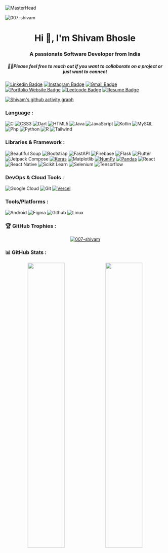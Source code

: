 ![MasterHead](https://1.bp.blogspot.com/-7A4WynwLsMw/XbBpCXG8fHI/AAAAAAAAMt4/uOa1bpLskYgrwGbllhSu2SDj_Mig8SXJQCLcBGAsYHQ/s1600/2000_600px.gif)

<p align="left"> 
    <img src="https://komarev.com/ghpvc/?username=007-shivam&label=Profile%20views&color=0e75b6&style=flat" alt="007-shivam" /> 
</p>

<h1 align="center">Hi 👋, I'm Shivam Bhosle</h1>
<h3 align="center">A passionate Software Developer from India</h3>
<h5 align="center">🤝🏻Please feel free to reach out if you want to collaborate on a project or just want to connect</h5>



[![Linkedin Badge](https://img.shields.io/badge/-shivambhosle-blue?style=flat-square&logo=Linkedin&logoColor=white&link=https://www.linkedin.com/in/shivambhosle007/)](https://www.linkedin.com/in/shivambhosle007/)
[![Instagram Badge](https://img.shields.io/badge/-shivam__2709-purple?style=flat-square&logo=instagram&logoColor=white&link=https://www.instagram.com/shivam__2709?igsh=MWx5ZDAyem85cDBpaQ==)](https://www.instagram.com/shivam__2709?igsh=MWx5ZDAyem85cDBpaQ==)
[![Gmail Badge](https://img.shields.io/badge/-shivambhosle.work@gmail.com-c14438?style=flat-square&logo=Gmail&logoColor=white&link=mailto:shivambhosle.work@gmail.com)](mailto:shivambhosle.work@gmail.com)
[![Portfolio Website Badge](https://img.shields.io/badge/-Portfolio-black?style=flat-square&logo=BioLink&logoColor=white&link=https://shivambhosle.vercel.app/)](https://shivambhosle.vercel.app/)
[![Leetcode Badge](https://img.shields.io/badge/Leetcode-%23f09a1a.svg?style=flat-square&logo=leetcode&logoColor=white&link=https://www.leetcode.com/https://leetcode.com/shivam__007/)](https://www.leetcode.com/https://leetcode.com/shivam__007/)
[![Resume Badge](https://img.shields.io/badge/-Resume-brown?style=flat-square&logo=googledocs&logoColor=white&link=https://www.dropbox.com/scl/fi/wabot0mj8m5uhrjc6r2k7/Shivam-Bhosle-Resume.pdf?rlkey=a9q2n89tcs5q8fv8k2sg4sljs&dl=0)](https://www.dropbox.com/scl/fi/wabot0mj8m5uhrjc6r2k7/Shivam-Bhosle-Resume.pdf?rlkey=a9q2n89tcs5q8fv8k2sg4sljs&dl=0)


[![Shivam's github activity graph](https://github-readme-activity-graph.vercel.app/graph?username=007-shivam&bg_color=0f2d3d&color=1cadfb&line=1cadfb&point=1cadfb&area=true&hide_border=true)](https://github.com/ashutosh00710/github-readme-activity-graph)



### Language :

![C](https://img.shields.io/badge/-c-%2300599C.svg?style=flat-square&logo=c)
![CSS3](https://img.shields.io/badge/-CSS3-1572B6?style=flat-square&logo=css3)
![Dart](https://img.shields.io/badge/-dart-%230175C2.svg?style=flat-square&logo=dart)
![HTML5](https://img.shields.io/badge/-HTML5-E34F26?style=flat-square&logo=html5&logoColor=white)
![Java](https://img.shields.io/badge/-java-E34A86?style=flat-square&logo=openjdk)
![JavaScript](https://img.shields.io/badge/-JavaScript-black?style=flat-square&logo=javascript)
![Kotlin](https://img.shields.io/badge/-kotlin-%237F52FF.svg?style=flat-square&logo=kotlin&logoColor=white)
![MySQL](https://img.shields.io/badge/-mysql-%23F7931E.svg?style=flat-square&logo=mysql&logoColor=black)
![Php](https://img.shields.io/badge/-php-%23777BB4.svg?style=flat-square&logo=php&logoColor=white)
![Python](https://img.shields.io/badge/-Python-black?style=flat-square&logo=Python)
![R](https://img.shields.io/badge/-r-%23276DC3.svg?style=flat-square&logo=r)
![Tailwind](https://img.shields.io/badge/-tailwindcss-%2338B2AC.svg?style=flat-square&logo=tailwind-css&logoColor=white)


### Libraries & Framework :

![Beautiful Soup](https://img.shields.io/badge/-Beautiful%20Soup-%23ffffff.svg?style=flat-square&logo=beautifulsoup)
![Bootstrap](https://img.shields.io/badge/-Bootstrap-563D7C?style=flat-square&logo=bootstrap)
![FastAPI](https://img.shields.io/badge/-FastAPI-005571?style=flat-square&logo=fastapi&logoColor=white)
![Firebase](https://img.shields.io/badge/-Firebase-%23F24E1E.svg?style=flat-square&logo=firebase)
![Flask](https://img.shields.io/badge/-flask-%23000.svg?style=flat-square&logo=flask)
![Flutter](https://img.shields.io/badge/-Flutter-%2302569B.svg?style=flat-square&logo=Flutter)
![Jetpack Compose](https://img.shields.io/badge/-Jetpack%20Compose-%3DDC84C.svg?style=flat-square&logo=kotlin&logoColor=white)
<a href="#"><img alt="Keras" src="https://img.shields.io/badge/Keras%20-%23D00000.svg?logo=Keras&logoColor=white"></a>
![Matplotlib](https://img.shields.io/badge/-Matplotlib-%23ffffff.svg?style=flat-square&logo=matplotlib)
<a href="#"><img alt="NumPy" src="https://img.shields.io/badge/Numpy%20-%23013243.svg?logo=numpy&logoColor=white"></a>
<a href="#"><img alt="Pandas" src="https://img.shields.io/badge/Pandas%20-%23150458.svg?logo=pandas&logoColor=white"></a>
![React](https://img.shields.io/badge/-react-%2320232a.svg?style=flat-square&logo=react)
![React Native](https://img.shields.io/badge/-react_native-%2320232a.svg?style=flat-square&logo=react)
![Scikit Learn](https://img.shields.io/badge/-scikit--learn-%23F7931E.svg?style=flat-square&logo=scikit-learn&logoColor=white)
![Selenium](https://img.shields.io/badge/-selenium-%2300b400.svg?style=flat-square&logo=selenium&logoColor=white)
![Tensorflow](https://img.shields.io/badge/-Tensorflow-%23FF6F00.svg?style=flat-square&logo=tensorflow&logoColor=white)


### DevOps & Cloud Tools :

![Google Cloud](https://img.shields.io/badge/Google%20Cloud-%23ffffff?style=flat-square&logo=google-cloud)
![Git](https://img.shields.io/badge/-Git-black?style=flat-square&logo=git)
<a href="#"><img alt="Vercel" src="https://img.shields.io/badge/Vercel%20-%23000000.svg?logo=vercel&logoColor=white"></a>


### Tools/Platforms :

![Android](https://img.shields.io/badge/Android-%3DDC84C.svg?style=flat-square&logo=android&logoColor=white)
![Figma](https://img.shields.io/badge/Figma-%23D00000.svg?style=flat-square&logo=figma&logoColor=white)
![Github](https://img.shields.io/badge/Github-121013?style=flat-square&logo=github)
![Linux](https://img.shields.io/badge/Linux-%23e24d0e.svg?style=flat-square&logo=linux&logoColor=white)


### 🏆 GitHub Trophies :

<p align="center">
	
  <a href="https://github.com/ryo-ma/github-profile-trophy">
		<img src="https://github-profile-trophy.vercel.app/?username=007-Shivam&theme=radical&no-frame=false&no-bg=false&margin-w=4" alt="007-shivam" />
  </a>
</p>


### 📊 GitHub Stats :

<p align="center">
	
  <img width="48%" src="https://github-readme-stats.vercel.app/api?username=007-shivam&show_icons=true&theme=tokyonight" />
  <img width="48%" src="https://github-readme-streak-stats.herokuapp.com/?user=007-shivam&theme=tokyonight" />
</p>

